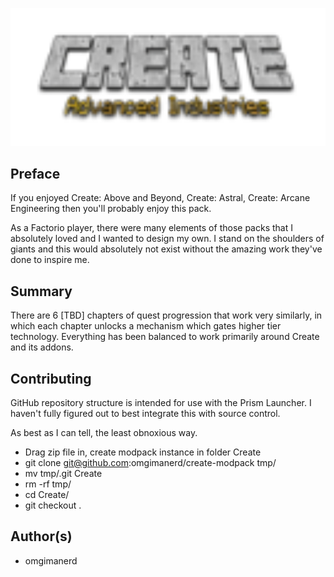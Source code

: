 <p align="center">
  <img src="minecraft/icon.png" width="600" />
</p>

## Preface

If you enjoyed Create: Above and Beyond, Create: Astral, Create: Arcane
Engineering then you'll probably enjoy this pack.

As a Factorio player, there were many elements of those packs that I absolutely
loved and I wanted to design my own. I stand on the shoulders of giants and
this would absolutely not exist without the amazing work they've done to inspire
me.

## Summary

There are 6 [TBD] chapters of quest progression that work very similarly, in
which each chapter unlocks a mechanism which gates higher tier technology.
Everything has been balanced to work primarily around Create and its addons.


## Contributing

GitHub repository structure is intended for use with the Prism Launcher. I
haven't fully figured out to best integrate this with source control.

As best as I can tell, the least obnoxious way.
  - Drag zip file in, create modpack instance in folder Create
  - git clone git@github.com:omgimanerd/create-modpack tmp/
  - mv tmp/.git Create
  - rm -rf tmp/
  - cd Create/
  - git checkout .

## Author(s)
  - omgimanerd
